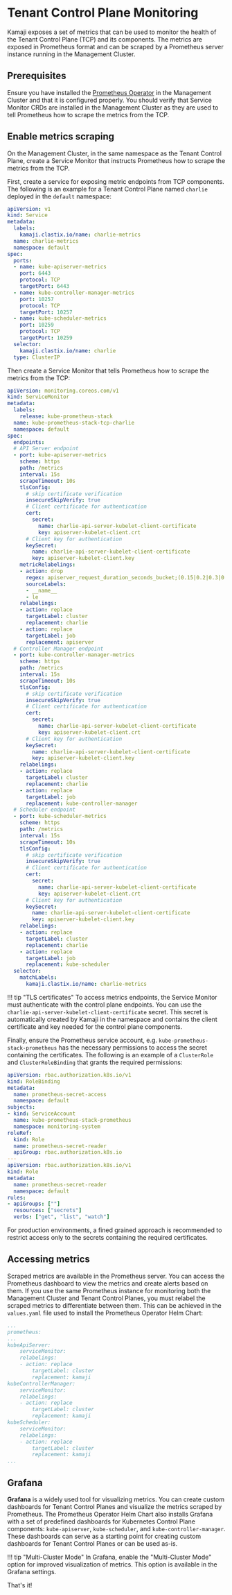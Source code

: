 # Tenant Control Plane Monitoring

Kamaji exposes a set of metrics that can be used to monitor the health of the Tenant Control Plane (TCP) and its components. The metrics are exposed in Prometheus format and can be scraped by a Prometheus server instance running in the Management Cluster.


## Prerequisites
Ensure you have installed the [Prometheus Operator](https://prometheus.io/community/) in the Management Cluster and that it is configured properly. You should verify that Service Monitor CRDs are installed in the Management Cluster as they are used to tell Prometheus how to scrape the metrics from the TCP.

## Enable metrics scraping

On the Management Cluster, in the same namespace as the Tenant Control Plane, create a Service Monitor that instructs Prometheus how to scrape the metrics from the TCP.

First, create a service for exposing metric endpoints from TCP components. The following is an example for a Tenant Control Plane named `charlie` deployed in the `default` namespace:

```yaml
apiVersion: v1
kind: Service
metadata:
  labels:
    kamaji.clastix.io/name: charlie-metrics
  name: charlie-metrics
  namespace: default
spec:
  ports:
  - name: kube-apiserver-metrics
    port: 6443
    protocol: TCP
    targetPort: 6443
  - name: kube-controller-manager-metrics
    port: 10257
    protocol: TCP
    targetPort: 10257
  - name: kube-scheduler-metrics
    port: 10259
    protocol: TCP
    targetPort: 10259
  selector:
    kamaji.clastix.io/name: charlie
  type: ClusterIP
```

Then create a Service Monitor that tells Prometheus how to scrape the metrics from the TCP:

```yaml
apiVersion: monitoring.coreos.com/v1
kind: ServiceMonitor
metadata:
  labels:
    release: kube-prometheus-stack
  name: kube-prometheus-stack-tcp-charlie
  namespace: default
spec:
  endpoints:
  # API Server endpoint
  - port: kube-apiserver-metrics
    scheme: https
    path: /metrics
    interval: 15s
    scrapeTimeout: 10s
    tlsConfig:
      # skip certificate verification
      insecureSkipVerify: true
      # Client certificate for authentication
      cert:
        secret:
          name: charlie-api-server-kubelet-client-certificate
          key: apiserver-kubelet-client.crt
      # Client key for authentication
      keySecret:
        name: charlie-api-server-kubelet-client-certificate
        key: apiserver-kubelet-client.key
    metricRelabelings:
    - action: drop
      regex: apiserver_request_duration_seconds_bucket;(0.15|0.2|0.3|0.35|0.4|0.45|0.6|0.7|0.8|0.9|1.25|1.5|1.75|2|3|3.5|4|4.5|6|7|8|9|15|25|40|50)
      sourceLabels:
      - __name__
      - le
    relabelings:
    - action: replace
      targetLabel: cluster
      replacement: charlie
    - action: replace
      targetLabel: job
      replacement: apiserver
  # Controller Manager endpoint
  - port: kube-controller-manager-metrics
    scheme: https
    path: /metrics
    interval: 15s
    scrapeTimeout: 10s
    tlsConfig:
      # skip certificate verification
      insecureSkipVerify: true
      # Client certificate for authentication
      cert:
        secret:
          name: charlie-api-server-kubelet-client-certificate
          key: apiserver-kubelet-client.crt
      # Client key for authentication
      keySecret:
        name: charlie-api-server-kubelet-client-certificate
        key: apiserver-kubelet-client.key
    relabelings:
    - action: replace
      targetLabel: cluster
      replacement: charlie
    - action: replace
      targetLabel: job
      replacement: kube-controller-manager
  # Scheduler endpoint
  - port: kube-scheduler-metrics
    scheme: https
    path: /metrics
    interval: 15s
    scrapeTimeout: 10s
    tlsConfig:
      # skip certificate verification
      insecureSkipVerify: true
      # Client certificate for authentication
      cert:
        secret:
          name: charlie-api-server-kubelet-client-certificate
          key: apiserver-kubelet-client.crt
      # Client key for authentication
      keySecret:
        name: charlie-api-server-kubelet-client-certificate
        key: apiserver-kubelet-client.key
    relabelings:
    - action: replace
      targetLabel: cluster
      replacement: charlie
    - action: replace
      targetLabel: job
      replacement: kube-scheduler
  selector:
    matchLabels:
      kamaji.clastix.io/name: charlie-metrics
```

!!! tip "TLS certificates"
    To access metrics endpoints, the Service Monitor must authenticate with the control plane endpoints. You can use the `charlie-api-server-kubelet-client-certificate` secret. This secret is automatically created by Kamaji in the namespace and contains the client certificate and key needed for the control plane components.

Finally, ensure the Prometheus service account, e.g. `kube-prometheus-stack-prometheus` has the necessary permissions to access the secret containing the certificates. The following is an example of a `ClusterRole` and `ClusterRoleBinding` that grants the required permissions:

```yaml
apiVersion: rbac.authorization.k8s.io/v1
kind: RoleBinding
metadata:
  name: prometheus-secret-access
  namespace: default
subjects:
- kind: ServiceAccount
  name: kube-prometheus-stack-prometheus
  namespace: monitoring-system
roleRef:
  kind: Role
  name: prometheus-secret-reader
  apiGroup: rbac.authorization.k8s.io
---
apiVersion: rbac.authorization.k8s.io/v1
kind: Role
metadata:
  name: prometheus-secret-reader
  namespace: default
rules:
- apiGroups: [""]
  resources: ["secrets"]
  verbs: ["get", "list", "watch"] 
```

For production environments, a fined grained approach is recommended to restrict access only to the secrets containing the required certificates.

## Accessing metrics

Scraped metrics are available in the Prometheus server. You can access the Prometheus dashboard to view the metrics and create alerts based on them. If you use the same Prometheus instance for monitoring both the Management Cluster and Tenant Control Planes, you must relabel the scraped metrics to differentiate between them. This can be achieved in the `values.yaml` file used to install the Prometheus Operator Helm Chart:

```yaml
...
prometheus:
...
kubeApiServer:
    serviceMonitor:
    relabelings:
    - action: replace
        targetLabel: cluster
        replacement: kamaji
kubeControllerManager:
    serviceMonitor:
    relabelings:
    - action: replace
        targetLabel: cluster
        replacement: kamaji
kubeScheduler:
    serviceMonitor:
    relabelings:
    - action: replace
        targetLabel: cluster
        replacement: kamaji
...
```

## Grafana

**Grafana** is a widely used tool for visualizing metrics. You can create custom dashboards for Tenant Control Planes and visualize the metrics scraped by Prometheus. The Prometheus Operator Helm Chart also installs Grafana with a set of predefined dashboards for Kubernetes Control Plane components: `kube-apiserver`, `kube-scheduler`, and `kube-controller-manager`. These dashboards can serve as a starting point for creating custom dashboards for Tenant Control Planes or can be used as-is.

!!! tip "Multi-Cluster Mode"
    In Grafana, enable the "Multi-Cluster Mode" option for improved visualization of metrics. This option is available in the Grafana settings.

That's it!